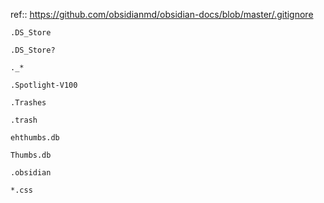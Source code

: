 
ref:: https://github.com/obsidianmd/obsidian-docs/blob/master/.gitignore

```.gitignore
.DS_Store

.DS_Store?

._*

.Spotlight-V100

.Trashes

.trash

ehthumbs.db

Thumbs.db

.obsidian

*.css
```